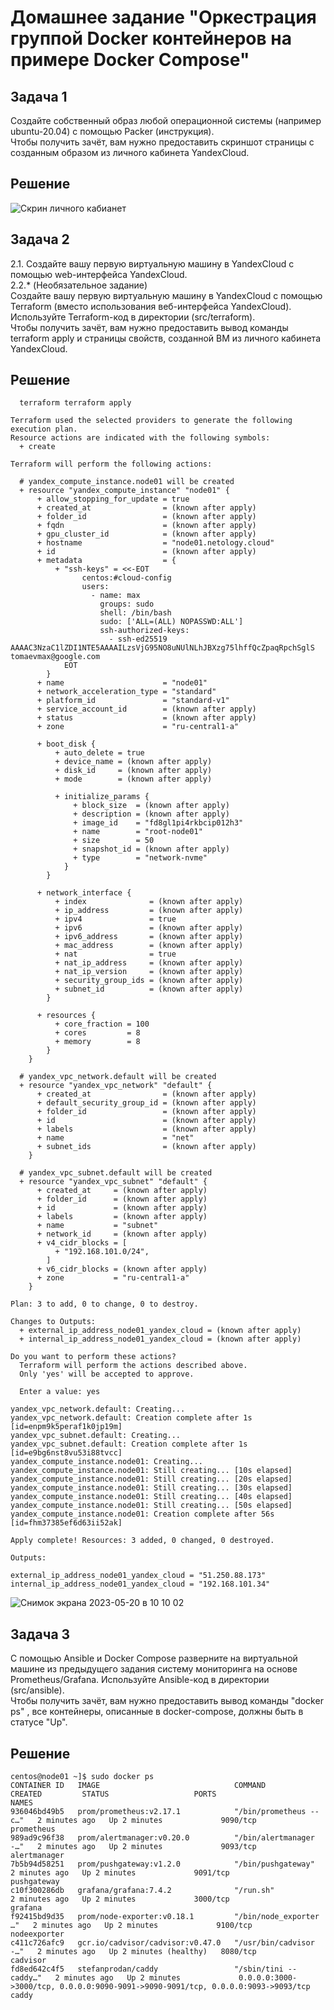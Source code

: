 # Домашнее задание "Оркестрация группой Docker контейнеров на примере Docker Compose"   

## Задача 1

Создайте собственный образ любой операционной системы (например ubuntu-20.04) с помощью Packer (инструкция).   
Чтобы получить зачёт, вам нужно предоставить скриншот страницы с созданным образом из личного кабинета YandexCloud.   

## Решение   
![Скрин личного кабианет](https://github.com/tomaevmax/devops-netology/assets/32243921/5988a982-d264-457c-9ca9-32fe95c0d452)   

## Задача 2   

2.1. Создайте вашу первую виртуальную машину в YandexCloud с помощью web-интерфейса YandexCloud.   
2.2.* (Необязательное задание)   
Создайте вашу первую виртуальную машину в YandexCloud с помощью Terraform (вместо использования веб-интерфейса YandexCloud). Используйте Terraform-код в директории (src/terraform).   
Чтобы получить зачёт, вам нужно предоставить вывод команды terraform apply и страницы свойств, созданной ВМ из личного кабинета YandexCloud.   

## Решение 
   
```   
  terraform terraform apply

Terraform used the selected providers to generate the following execution plan.
Resource actions are indicated with the following symbols:
  + create

Terraform will perform the following actions:

  # yandex_compute_instance.node01 will be created
  + resource "yandex_compute_instance" "node01" {
      + allow_stopping_for_update = true
      + created_at                = (known after apply)
      + folder_id                 = (known after apply)
      + fqdn                      = (known after apply)
      + gpu_cluster_id            = (known after apply)
      + hostname                  = "node01.netology.cloud"
      + id                        = (known after apply)
      + metadata                  = {
          + "ssh-keys" = <<-EOT
                centos:#cloud-config
                users:
                  - name: max
                    groups: sudo
                    shell: /bin/bash
                    sudo: ['ALL=(ALL) NOPASSWD:ALL']
                    ssh-authorized-keys:
                      - ssh-ed25519 AAAAC3NzaC1lZDI1NTE5AAAAILzsVjG95NO8uNUlNLhJBXzg75lhffQcZpaqRpchSglS tomaevmax@google.com
            EOT
        }
      + name                      = "node01"
      + network_acceleration_type = "standard"
      + platform_id               = "standard-v1"
      + service_account_id        = (known after apply)
      + status                    = (known after apply)
      + zone                      = "ru-central1-a"

      + boot_disk {
          + auto_delete = true
          + device_name = (known after apply)
          + disk_id     = (known after apply)
          + mode        = (known after apply)

          + initialize_params {
              + block_size  = (known after apply)
              + description = (known after apply)
              + image_id    = "fd8gl1pi4rkbcip012h3"
              + name        = "root-node01"
              + size        = 50
              + snapshot_id = (known after apply)
              + type        = "network-nvme"
            }
        }

      + network_interface {
          + index              = (known after apply)
          + ip_address         = (known after apply)
          + ipv4               = true
          + ipv6               = (known after apply)
          + ipv6_address       = (known after apply)
          + mac_address        = (known after apply)
          + nat                = true
          + nat_ip_address     = (known after apply)
          + nat_ip_version     = (known after apply)
          + security_group_ids = (known after apply)
          + subnet_id          = (known after apply)
        }

      + resources {
          + core_fraction = 100
          + cores         = 8
          + memory        = 8
        }
    }

  # yandex_vpc_network.default will be created
  + resource "yandex_vpc_network" "default" {
      + created_at                = (known after apply)
      + default_security_group_id = (known after apply)
      + folder_id                 = (known after apply)
      + id                        = (known after apply)
      + labels                    = (known after apply)
      + name                      = "net"
      + subnet_ids                = (known after apply)
    }

  # yandex_vpc_subnet.default will be created
  + resource "yandex_vpc_subnet" "default" {
      + created_at     = (known after apply)
      + folder_id      = (known after apply)
      + id             = (known after apply)
      + labels         = (known after apply)
      + name           = "subnet"
      + network_id     = (known after apply)
      + v4_cidr_blocks = [
          + "192.168.101.0/24",
        ]
      + v6_cidr_blocks = (known after apply)
      + zone           = "ru-central1-a"
    }

Plan: 3 to add, 0 to change, 0 to destroy.

Changes to Outputs:
  + external_ip_address_node01_yandex_cloud = (known after apply)
  + internal_ip_address_node01_yandex_cloud = (known after apply)

Do you want to perform these actions?
  Terraform will perform the actions described above.
  Only 'yes' will be accepted to approve.

  Enter a value: yes

yandex_vpc_network.default: Creating...
yandex_vpc_network.default: Creation complete after 1s [id=enpm9k5peraf1k0jp19m]
yandex_vpc_subnet.default: Creating...
yandex_vpc_subnet.default: Creation complete after 1s [id=e9bg6nst8vu53i88tvcc]
yandex_compute_instance.node01: Creating...
yandex_compute_instance.node01: Still creating... [10s elapsed]
yandex_compute_instance.node01: Still creating... [20s elapsed]
yandex_compute_instance.node01: Still creating... [30s elapsed]
yandex_compute_instance.node01: Still creating... [40s elapsed]
yandex_compute_instance.node01: Still creating... [50s elapsed]
yandex_compute_instance.node01: Creation complete after 56s [id=fhm37385ef6d63ii52ak]

Apply complete! Resources: 3 added, 0 changed, 0 destroyed.

Outputs:

external_ip_address_node01_yandex_cloud = "51.250.88.173"
internal_ip_address_node01_yandex_cloud = "192.168.101.34"   
```   
![Снимок экрана 2023-05-20 в 10 10 02](https://github.com/tomaevmax/devops-netology/assets/32243921/c3c18a5e-5837-44f3-a20b-c0095e906e68)   

## Задача 3   
С помощью Ansible и Docker Compose разверните на виртуальной машине из предыдущего задания систему мониторинга на основе Prometheus/Grafana. Используйте Ansible-код в директории (src/ansible).   
Чтобы получить зачёт, вам нужно предоставить вывод команды "docker ps" , все контейнеры, описанные в docker-compose, должны быть в статусе "Up".   

## Решение  
```
centos@node01 ~]$ sudo docker ps
CONTAINER ID   IMAGE                              COMMAND                  CREATED         STATUS                   PORTS                                                                              NAMES
936046bd49b5   prom/prometheus:v2.17.1            "/bin/prometheus --c…"   2 minutes ago   Up 2 minutes             9090/tcp                                                                           prometheus
989ad9c96f38   prom/alertmanager:v0.20.0          "/bin/alertmanager -…"   2 minutes ago   Up 2 minutes             9093/tcp                                                                           alertmanager
7b5b94d58251   prom/pushgateway:v1.2.0            "/bin/pushgateway"       2 minutes ago   Up 2 minutes             9091/tcp                                                                           pushgateway
c10f300286db   grafana/grafana:7.4.2              "/run.sh"                2 minutes ago   Up 2 minutes             3000/tcp                                                                           grafana
f92415bd9d35   prom/node-exporter:v0.18.1         "/bin/node_exporter …"   2 minutes ago   Up 2 minutes             9100/tcp                                                                           nodeexporter
c411c726afc9   gcr.io/cadvisor/cadvisor:v0.47.0   "/usr/bin/cadvisor -…"   2 minutes ago   Up 2 minutes (healthy)   8080/tcp                                                                           cadvisor
fd8ed642c4f5   stefanprodan/caddy                 "/sbin/tini -- caddy…"   2 minutes ago   Up 2 minutes             0.0.0.0:3000->3000/tcp, 0.0.0.0:9090-9091->9090-9091/tcp, 0.0.0.0:9093->9093/tcp   caddy   
```
